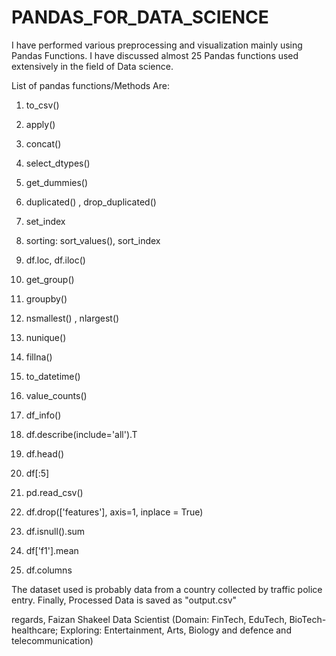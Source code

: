 # PANDAS_FOR_DATA_SCIENCE 

I have performed various preprocessing and visualization mainly using Pandas Functions. I have discussed almost 25 Pandas functions used extensively in the field of Data science.

List of pandas functions/Methods Are:

1. to_csv()
2. apply()
3. concat()
4. select_dtypes()
5. get_dummies()
6. duplicated()  , drop_duplicated()
7. set_index
8. sorting:  sort_values(), sort_index
9. df.loc, df.iloc()
10. get_group()
11. groupby()
12. nsmallest() , nlargest()
13. nunique()
15. fillna()
16. to_datetime()
17. value_counts()


18. df_info()
19. df.describe(include='all').T
20. df.head()
21. df[:5]
21. pd.read_csv()
22. df.drop(['features'], axis=1, inplace = True)
23. df.isnull().sum
24. df['f1'].mean
25. df.columns

The dataset used is probably data from a country collected by traffic police entry.
Finally, Processed Data is saved as "output.csv"













regards, Faizan Shakeel Data Scientist (Domain: FinTech, EduTech, BioTech-healthcare; Exploring: Entertainment, Arts, Biology and defence and telecommunication)
